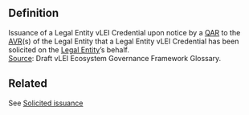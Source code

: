 ## Definition

Issuance of a Legal Entity vLEI Credential upon notice by a [QAR](QAR.md) to the [AVR](AVR.md)(s) of the Legal Entity that a Legal Entity vLEI Credential has been solicited on the [Legal Entity](legal-entity.md)’s behalf.\
[Source](https://www.gleif.org/vlei/introducing-the-vlei-ecosystem-governance-framework/2022-02-07_verifiable-lei-vlei-ecosystem-governance-framework-glossary-draft-publication_v0.9-draft.pdf): Draft vLEI Ecosystem Governance Framework Glossary.

## Related

See [Solicited issuance](solicited-issuance.md)
